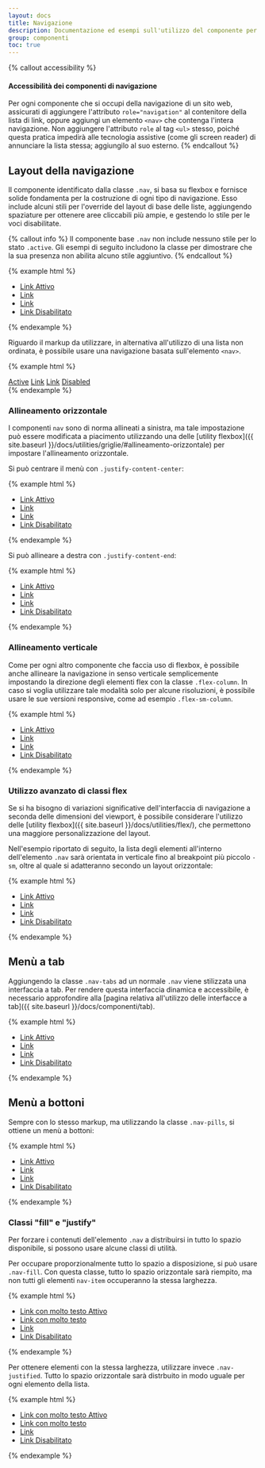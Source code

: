 ```yaml
---
layout: docs
title: Navigazione
description: Documentazione ed esempi sull'utilizzo del componente per la navigazione.
group: componenti
toc: true
---
```


{% callout accessibility %}
#### Accessibilità dei componenti di navigazione

Per ogni componente che si occupi della navigazione di un sito web, assicurati di aggiungere l'attributo `role="navigation"` al contenitore della lista di link, oppure aggiungi un elemento `<nav>` che contenga l'intera navigazione. Non aggiungere l'attributo `role` al tag `<ul>` stesso, poiché questa pratica impedirà alle tecnologia assistive (come gli screen reader) di annunciare la lista stessa; aggiungilo al suo esterno.
{% endcallout %}

## Layout della navigazione

Il componente identificato dalla classe `.nav`, si basa su flexbox e fornisce solide fondamenta per la costruzione di ogni tipo di navigazione. Esso include alcuni stili per l'override del layout di base delle liste, aggiungendo spaziature per ottenere aree cliccabili più ampie, e gestendo lo stile per le voci disabilitate.

{% callout info %}
Il componente base `.nav` non include nessuno stile per lo stato `.active`. Gli esempi di seguito includono la classe per dimostrare che la sua presenza non abilita alcuno stile aggiuntivo.
{% endcallout %}

{% example html %}
<ul class="nav">
  <li class="nav-item"><a class="nav-link active" href="#">Link Attivo</a></li>
  <li class="nav-item"><a class="nav-link" href="#">Link</a></li>
  <li class="nav-item"><a class="nav-link" href="#">Link</a></li>
  <li class="nav-item"><a class="nav-link disabled" href="#">Link Disabilitato</a></li>
</ul>
{% endexample %}

Riguardo il markup da utilizzare, in alternativa all'utilizzo di una lista non ordinata, è possibile usare una navigazione basata sull'elemento `<nav>`.

{% example html %}
<nav class="nav nav-pills nav-fill">
  <a class="nav-item nav-link active" href="#">Active</a>
  <a class="nav-item nav-link" href="#">Link</a>
  <a class="nav-item nav-link" href="#">Link</a>
  <a class="nav-item nav-link disabled" href="#">Disabled</a>
</nav>
{% endexample %}

### Allineamento orizzontale

I componenti `nav` sono di norma allineati a sinistra, ma tale impostazione può essere modificata a piacimento utilizzando una delle [utility flexbox]({{ site.baseurl }}/docs/utilities/griglie/#allineamento-orizzontale) per impostare l'allineamento orizzontale.

Si può centrare il menù con `.justify-content-center`:

{% example html %}
<ul class="nav justify-content-center">
  <li class="nav-item"><a class="nav-link active" href="#">Link Attivo</a></li>
  <li class="nav-item"><a class="nav-link" href="#">Link</a></li>
  <li class="nav-item"><a class="nav-link" href="#">Link</a></li>
  <li class="nav-item"><a class="nav-link disabled" href="#">Link Disabilitato</a></li>
</ul>
{% endexample %}

Si può allineare a destra con `.justify-content-end`:

{% example html %}
<ul class="nav justify-content-end">
  <li class="nav-item"><a class="nav-link active" href="#">Link Attivo</a></li>
  <li class="nav-item"><a class="nav-link" href="#">Link</a></li>
  <li class="nav-item"><a class="nav-link" href="#">Link</a></li>
  <li class="nav-item"><a class="nav-link disabled" href="#">Link Disabilitato</a></li>
</ul>
{% endexample %}

### Allineamento verticale

Come per ogni altro componente che faccia uso di flexbox, è possibile anche allineare la navigazione in senso verticale semplicemente impostando la direzione degli elementi flex con la classe `.flex-column`. In caso si voglia utilizzare tale modalità solo per alcune risoluzioni, è possibile usare le sue versioni responsive, come ad esempio `.flex-sm-column`.

{% example html %}
<ul class="nav flex-column">
  <li class="nav-item"><a class="nav-link active" href="#">Link Attivo</a></li>
  <li class="nav-item"><a class="nav-link" href="#">Link</a></li>
  <li class="nav-item"><a class="nav-link" href="#">Link</a></li>
  <li class="nav-item"><a class="nav-link disabled" href="#">Link Disabilitato</a></li>
</ul>
{% endexample %}

### Utilizzo avanzato di classi flex

Se si ha bisogno di variazioni significative dell'interfaccia di navigazione a seconda delle dimensioni del viewport, è possibile considerare l'utilizzo delle [utility flexbox]({{ site.baseurl }}/docs/utilities/flex/), che permettono una maggiore personalizzazione del layout.
 
Nell'esempio riportato di seguito, la lista degli elementi all'interno dell'elemento `.nav` sarà orientata in verticale fino al breakpoint più piccolo `-sm`, oltre al quale si adatteranno secondo un layout orizzontale:

{% example html %}
<ul class="nav nav-pills flex-column flex-sm-row">
  <li class="nav-item"><a class="nav-link active" href="#">Link Attivo</a></li>
  <li class="nav-item"><a class="nav-link" href="#">Link</a></li>
  <li class="nav-item"><a class="nav-link" href="#">Link</a></li>
  <li class="nav-item"><a class="nav-link disabled" href="#">Link Disabilitato</a></li>
</ul>
{% endexample %}

## Menù a tab

Aggiungendo la classe `.nav-tabs` ad un normale `.nav` viene stilizzata una interfaccia a tab. Per rendere questa interfaccia dinamica e accessibile, è necessario approfondire  alla [pagina relativa all'utilizzo delle interfacce a tab]({{ site.baseurl }}/docs/componenti/tab).

{% example html %}
<ul class="nav nav-tabs">
  <li class="nav-item"><a class="nav-link active" href="#">Link Attivo</a></li>
  <li class="nav-item"><a class="nav-link" href="#">Link</a></li>
  <li class="nav-item"><a class="nav-link" href="#">Link</a></li>
  <li class="nav-item"><a class="nav-link disabled" href="#">Link Disabilitato</a></li>
</ul>
{% endexample %}

## Menù a bottoni

Sempre con lo stesso markup, ma utilizzando la classe `.nav-pills`, si ottiene un menù a bottoni:

{% example html %}
<ul class="nav nav-pills">
  <li class="nav-item"><a class="nav-link active" href="#">Link Attivo</a></li>
  <li class="nav-item"><a class="nav-link" href="#">Link</a></li>
  <li class="nav-item"><a class="nav-link" href="#">Link</a></li>
  <li class="nav-item"><a class="nav-link disabled" href="#">Link Disabilitato</a></li>
</ul>
{% endexample %}

### Classi "fill" e "justify"

Per forzare i contenuti dell'elemento `.nav` a distribuirsi in tutto lo spazio disponibile, si possono usare alcune classi di utilità.

Per occupare proporzionalmente tutto lo spazio a disposizione, si può usare `.nav-fill`. Con questa classe, tutto lo spazio orizzontale sarà riempito, ma non tutti gli elementi `nav-item` occuperanno la stessa larghezza.

{% example html %}
<ul class="nav nav-pills nav-fill">
  <li class="nav-item"><a class="nav-link active" href="#">Link con molto testo Attivo</a></li>
  <li class="nav-item"><a class="nav-link" href="#">Link con molto testo</a></li>
  <li class="nav-item"><a class="nav-link" href="#">Link</a></li>
  <li class="nav-item"><a class="nav-link disabled" href="#">Link Disabilitato</a></li>
</ul>
{% endexample %}

Per ottenere elementi con la stessa larghezza, utilizzare invece `.nav-justified`. Tutto lo spazio orizzontale sarà distrbuito in modo uguale per ogni elemento della lista.

{% example html %}
<ul class="nav nav-pills nav-justified">
  <li class="nav-item"><a class="nav-link active" href="#">Link con molto testo Attivo</a></li>
  <li class="nav-item"><a class="nav-link" href="#">Link con molto testo</a></li>
  <li class="nav-item"><a class="nav-link" href="#">Link</a></li>
  <li class="nav-item"><a class="nav-link disabled" href="#">Link Disabilitato</a></li>
</ul>
{% endexample %}

